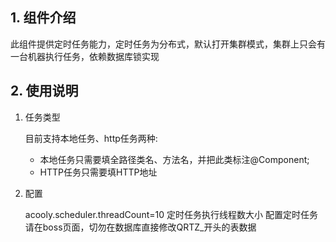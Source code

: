 ## 1. 组件介绍

此组件提供定时任务能力，定时任务为分布式，默认打开集群模式，集群上只会有一台机器执行任务，依赖数据库锁实现

## 2. 使用说明

1. 任务类型

    目前支持本地任务、http任务两种:

    * 本地任务只需要填全路径类名、方法名，并把此类标注@Component;
    * HTTP任务只需要填HTTP地址

2. 配置

    acooly.scheduler.threadCount=10 定时任务执行线程数大小
    配置定时任务请在boss页面，切勿在数据库直接修改QRTZ_开头的表数据